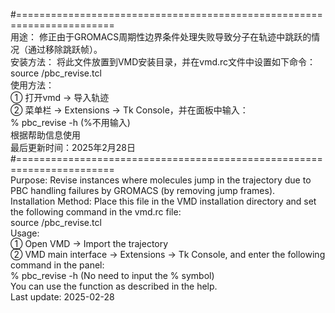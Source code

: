 
#=======================================================================  
用途： 修正由于GROMACS周期性边界条件处理失败导致分子在轨迹中跳跃的情况（通过移除跳跃帧）。  
安装方法： 将此文件放置到VMD安装目录，并在vmd.rc文件中设置如下命令：  
source <Your path to VMD>/pbc_revise.tcl  
使用方法：  
① 打开vmd → 导入轨迹   
② 菜单栏 → Extensions → Tk Console，并在面板中输入：  
%  pbc_revise -h (%不用输入)  
根据帮助信息使用  
最后更新时间：2025年2月28日  
#=======================================================================  
Purpose: Revise instances where molecules jump in the trajectory due to PBC handling failures by GROMACS (by removing jump frames).  
Installation Method: Place this file in the VMD installation directory and set the following command in the vmd.rc file:  
source <Your path to VMD>/pbc_revise.tcl  
Usage:  
① Open VMD → Import the trajectory  
② VMD main interface → Extensions → Tk Console, and enter the following command in the panel:  
% pbc_revise -h  (No need to input the % symbol)  
You can use the function as described in the help.  
Last update: 2025-02-28  
